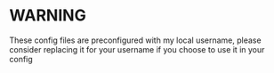 # WARNING
These config files are preconfigured with my local username, please consider replacing it for your username if you choose to use it in your config
